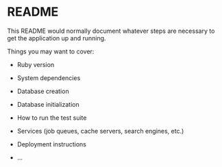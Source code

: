 # README

This README would normally document whatever steps are necessary to get the
application up and running.

Things you may want to cover:

* Ruby version

* System dependencies


* Database creation

* Database initialization

* How to run the test suite

* Services (job queues, cache servers, search engines, etc.)

* Deployment instructions

* ...
